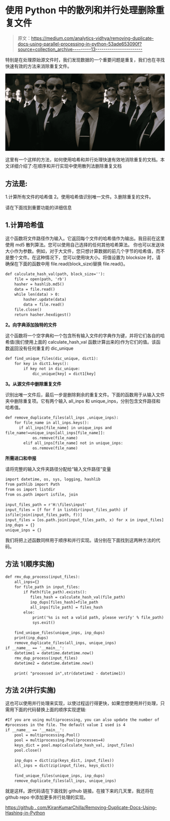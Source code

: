 # 使用 Python 中的散列和并行处理删除重复文件

> 原文：<https://medium.com/analytics-vidhya/removing-duplicate-docs-using-parallel-processing-in-python-53ade653090f?source=collection_archive---------13----------------------->

特别是在处理原始源文件时，我们发现数据的一个重要问题是重复，我们也在寻找快速有效的方法来消除重复文件。

![](img/2d2d6384d8e4a1ccc7a2a2a5253a13f6.png)

这里有一个这样的方法，如何使用哈希和并行处理快速有效地消除重复的文档。本文详细介绍了:在顺序和并行实现中使用散列法删除重复文档

## **方法是:**

1.计算所有文件的哈希值 2。使用哈希值识别唯一文件。3.删除重复的文件。

请在下面找到重要功能的详细信息

## 1.计算哈希值

这个函数将文件路径作为输入。它返回每个文件的哈希值作为输出。我目前在这里使用 md5 散列算法。您可以使用自己选择的任何其他哈希算法。
你也可以发送块大小作为参数。例如，对于大文件，您只想计算数据的前几个字节的哈希值，而不是整个文件。在这种情况下，您可以使用块大小。将值设置为 blocksize 时，请确保在下面的函数中用 file.read(block_size)替换 file.read()。

```
def calculate_hash_val(path, block_size=''):
    file = open(path, 'rb')
    hasher = hashlib.md5()
    data = file.read()
    while len(data) > 0:
        hasher.update(data)
        data = file.read()
    file.close()
    return hasher.hexdigest()
```

**2。向字典添加独特的文件**

这个函数将一个空字典和一个包含所有输入文件的字典作为键，并将它们各自的哈希值(我们使用上面的 calculate_hash_val 函数计算出来的)作为它们的值。该函数返回没有任何重复的 dic_unique

```
def find_unique_files(dic_unique, dict1):
    for key in dict1.keys():
        if key not in dic_unique:
            dic_unique[key] = dict1[key]
```

**3。从源文件中删除重复文件**

识别出唯一文件后，最后一步是删除剩余的重复文件。下面的函数用于从输入文件夹中删除重复项。它有两个输入 all_inps 和 unique_inps，分别包含文件路径和哈希值。

```
def remove_duplicate_files(all_inps ,unique_inps):
    for file_name in all_inps.keys():
      if all_inps[file_name] in unique_inps and file_name!=unique_inps[all_inps[file_name]]:
            os.remove(file_name)
        elif all_inps[file_name] not in unique_inps:
            os.remove(file_name)
```

**所需进口和申报**

请将完整的输入文件夹路径分配给“输入文件路径”变量

```
import datetime, os, sys, logging, hashlib
from pathlib import Path
from os import listdir
from os.path import isfile, join

input_files_path = r'H:\files\input'
input_files = [f for f in listdir(input_files_path) if isfile(join(input_files_path, f))]
input_files = [os.path.join(input_files_path, x) for x in input_files]
inp_dups = {}
unique_inps = {}
```

我们将把上述函数同样用于顺序和并行实现。请分别在下面找到这两种方法的代码。

## **方法 1(顺序实施)**

```
def rmv_dup_process(input_files):
    all_inps={}
    for file_path in input_files:
        if Path(file_path).exists():
           files_hash = calculate_hash_val(file_path)
           inp_dups[files_hash]=file_path
           all_inps[file_path] = files_hash
        else:
            print('%s is not a valid path, please verify' % file_path)
            sys.exit()

    find_unique_files(unique_inps, inp_dups)
    print(inp_dups)
    remove_duplicate_files(all_inps, unique_inps)
if __name__ == '__main__':
    datetime1 = datetime.datetime.now()
    rmv_dup_process(input_files)
    datetime2 = datetime.datetime.now()

    print( "processed in",str(datetime2 - datetime1))
```

## 方法 2(并行实施)

这也可以使用并行处理来实现，以使过程运行得更快，如果您想使用并行处理，只需用下面的代码替换上面的顺序实现逻辑:

```
#If you are using multiprocessing, you can also update the number of #processes in the file. The default value I used is 4
if __name__ == '__main__':
    pool = multiprocessing.Pool()
    pool = multiprocessing.Pool(processes=4)
    keys_dict = pool.map(calculate_hash_val, input_files)
    pool.close()

    inp_dups = dict(zip(keys_dict, input_files))
    all_inps = dict(zip(input_files, keys_dict))

    find_unique_files(unique_inps, inp_dups)
    remove_duplicate_files(all_inps, unique_inps)
```

就是这样。源代码请在下面找到 github 链接。在接下来的几天里，我还将在 github repo 中添加更多并行处理的实现。

[https://github . com/KiranKumarChilla/Removing-Duplicate-Docs-Using-Hashing-in-Python](https://github.com/KiranKumarChilla/Removing-Duplicate-Docs-Using-Hashing-in-Python)